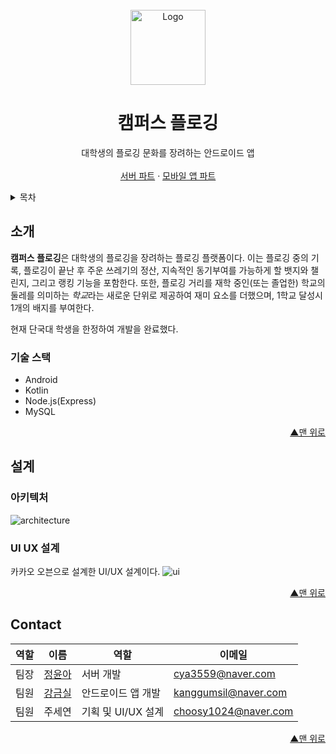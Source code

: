 <div id="top"></div>
<!-- PROJECT LOGO -->
<br />
<div align="center">
  <a href="https://user-images.githubusercontent.com/41707077/142101954-c4d096ec-7233-4c8c-a710-b9cf308fa79b.png">
    <img src="https://user-images.githubusercontent.com/41707077/142101954-c4d096ec-7233-4c8c-a710-b9cf308fa79b.png" alt="Logo" width="120" height="120">
  </a>
  <h1 align="center">캠퍼스 플로깅</h1>

  <p align="center">
    대학생의 플로깅 문화를 장려하는 안드로이드 앱
    <br />
    <br />
    <a href="https://github.com/yuna1212/glgingServer">서버 파트</a>
    ·
    <a href="https://github.com/Kang-Gumsil/CampusPlogging">모바일 앱 파트</a>
  </p>
</div>



<!-- TABLE OF CONTENTS -->
<details>
  <summary>목차</summary>
  <ol>
    <li>
      <a href="#소개">소개</a>
      <ul>
        <li><a href="#기술-스택">기술 스택</a></li>
      </ul>
    </li>
    <li>
      <a href="#설계">설계</a>
      <ul>
        <li><a href="#아키텍처">아키텍처</a></li>
        <li><a href="#UI-UX-설계">UI/UX 설계</a></li>
      </ul>
    </li>
    <li><a href="#contact">Contact</a></li>
  </ol>
</details>

<!-- ABOUT THE PROJECT -->
## 소개


**캠퍼스 플로깅**은 대학생의 플로깅을 장려하는 플로깅 플랫폼이다. 이는 플로깅 중의 기록, 플로깅이 끝난 후 주운 쓰레기의 정산, 지속적인 동기부여를 가능하게 할 뱃지와 챌린지, 그리고 랭킹 기능을 포함한다. 또한, 플로깅 거리를 재학 중인(또는 졸업한) 학교의 둘레를 의미하는 *학교*라는 새로운 단위로 제공하여 재미 요소를 더했으며, 1학교 달성시 1개의 배지를 부여한다.

현재 단국대 학생을 한정하여 개발을 완료했다.

### 기술 스택

* Android
* Kotlin
* Node.js(Express)
* MySQL

<p align="right"><a href="#top">▲맨 위로</a></p>


## 설계
### 아키텍처
![architecture](https://user-images.githubusercontent.com/41707077/142095536-fe4a4467-6e52-4ee6-aec4-e2567fab7261.PNG)

### UI UX 설계
카카오 오븐으로 설계한 UI/UX 설계이다.
![ui](https://user-images.githubusercontent.com/41707077/142130293-c0070751-4520-41a0-b905-040ebdba0800.png)

<p align="right"><a href="#top">▲맨 위로</a></p>

## Contact
| 역할 | 이름 | 역할 | 이메일 |
| ---- | -------| --- | --- |
| 팀장 | [정윤아](https://github.com/yuna1212) | 서버 개발 | cya3559@naver.com
| 팀원 | [강금실](https://github.com/Kang-Gumsil) | 안드로이드 앱 개발 | kanggumsil@naver.com
| 팀원 | 주세연 | 기획 및 UI/UX 설계 | choosy1024@naver.com

<p align="right"><a href="#top">▲맨 위로</a></p>
